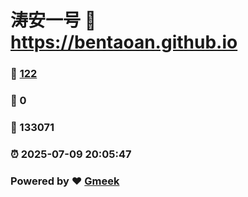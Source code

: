 # 涛安一号 :link: https://bentaoan.github.io 
### :page_facing_up: [122](https://bentaoan.github.io/tag.html) 
### :speech_balloon: 0 
### :hibiscus: 133071 
### :alarm_clock: 2025-07-09 20:05:47 
### Powered by :heart: [Gmeek](https://github.com/Meekdai/Gmeek)
